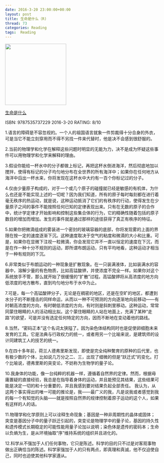 ```yaml
---
date: 2016-3-20 23:00:00+00:00
layout: post
title: 生命是什么（R)
thread: 73
categories: Reading
tags:  Reading
---
```


<img src="http://ec4.images-amazon.com/images/I/81rTjaXvMDL.jpg" width="200" />

[生命是什么](http://amzn.to/1QMJejh)

ISBN: 9787535737229  2016-3-20 RATING: 8/10

1.语言的障碍是不容忽视的。一个人的祖国语言就象一件剪裁得十分合身的外衣，可是当它不能立刻穿用而不得不另找一件来代替时，他是决不会感到很舒服的。

2.当前的物理学和化学在解释这些问题时明显的无能为力，决不是成为怀疑这些事件可以用物理学和化学来解释的理由。

3.假设你能给一杯水中的分子都做上标记，再把这杯水倒进海洋，然后彻底地加以搅拌，使得有标记的分子均匀地分布在全世界的所有海洋中；如果你在任何地方从海洋中舀出一杯水来，你将发现在这杯水中大约有一百个你标记过的分子。

4.仅由少量原子构成的，对于一个或几个原子的碰撞就已经是敏感的有机体，为什么也还是不能实现上述的一切呢？因为我们知道，所有的原子每时每刻都在进行着毫无秩序的热运动，就是说，这种运动抵消了它们的有秩序的行动，使得发生在少量原子之间的事件不能按照任何已知的定律表现出来。只有在无数的原子的合作中，统计学定律才开始影响和控制这些集合体的行为，它的精确性随着包括的原子数目的增加而增加。发生的事件就是通过那样的途径获得了真正有秩序的特征。

5.如果你把微滴组成的雾装进一个密封的玻璃容器的底部，你将发现雾的上面的界限在按一定的速度逐渐下沉。这种速度取决于空气的粘度和微滴的大小和比重。可是，如果你在显微下注视一粒微滴，你会发现它并不一直以恒定的速度在下沉，而是在作一种十分不规则的运动，即所谓布朗运动，只有平均地看，这种运动才相当于一种有规则的下沉。

6.非常类似于布朗运动的一种现象是扩散现象。在一只装满液体，比如装满水的容器中，溶解少量的有色物质，比如高锰酸钾，并使浓度不完全一样。如果你对这个系统放手不管，那么就开始了很缓慢的“扩散”过程。高锰酸钾将从高浓度的地方向低浓度的地方散布，直到均匀地分布于水中为止。

7.可是，每一个高锰酸钾分子，无论是在稠密的地区，还是在空旷的地区，都遭到水分子的不断撞击的同样命运，从而以一种不可预测的方向逐渐地向前移动——有时朝高浓度的方向，有时朝低浓度的方向，有时则是斜刺里移动。这种运动，常常同蒙住眼睛的人的活动相比拟。这个蒙住眼睛的人站在地面上，充满了某种“走路”的欲望，可是并没有选定任何特定的方向，因而不断地在变动着他的路线。

8.当然，“密码正本”这个名词太狭隘了。因为染色体结构同时也是促使卵细胞未来发育的工具。它是法典与行政权力的统一，或者用另一个比喻来说，是建筑师的设计同建筑工人的技艺的统一。

9.在四十多年前，荷兰人德弗里斯发现，即使是完全纯种繁育的原种的后代里，也有极少数的个体，比如说几万分之二、三，出现了细微的但是“跃迁式”的变化。打个比喻说，德弗里斯的突变论，不妨称为生物学的量子论。

10.我身体的功能，像一台纯粹的机器一样，遵循着自然界的定律。然而，根据毋庸置疑的直接经验，我总是在指导着身体的运动，并且能预见其结果，这些结果可能是决定一切的和十分重要的，并且我感到要对结果负起全部责任。 我认为，从这两个事实得出的唯一可能的推论是，我——最广义的我，凡是说我或者感觉到我的每一个有知觉的头脑——就是按照自然界的规律控制着原子运动的这个人，如果有这样的人的话。

11.物理学和化学原则上可以诠释生命现象；基因是一种非周期性的晶体或固体；突变是基因分子中的量子跃迁引起的，突变论是物理学中的量子论，基因的持久性和遗传模式长期稳定的可能性能用量子论加以说明；染色体是遗传的密码本；生命以负熵为生，是从环境抽取“序”维持系统的组织并且进化的。

12.科学从不强加于人们任何事物，它只是陈述。科学的目的只不过是对客观事物做出正确恰当的陈述。科学家强加于人的只有两点，即真理和真诚，他不仅迫使自己，同时也迫使其他科学家遵从。
